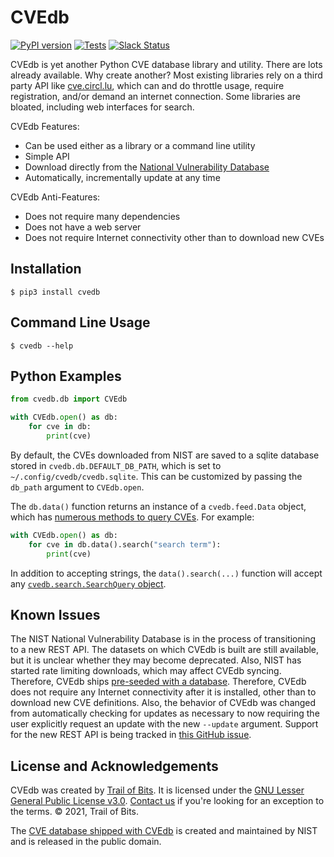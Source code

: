 # CVEdb

[![PyPI version](https://badge.fury.io/py/cvedb.svg)](https://badge.fury.io/py/cvedb)
[![Tests](https://github.com/trailofbits/cvedb/workflows/tests/badge.svg)](https://github.com/trailofbits/cvedb/actions)
[![Slack Status](https://empireslacking.herokuapp.com/badge.svg)](https://empireslacking.herokuapp.com)

CVEdb is yet another Python CVE database library and utility. There are lots already available. Why create another?
Most existing libraries rely on a third party API like [cve.circl.lu](https://cve.circl.lu/), which can and do
throttle usage, require registration, and/or demand an internet connection. Some libraries are bloated, including web
interfaces for search.

CVEdb Features:
* Can be used either as a library or a command line utility
* Simple API
* Download directly from the [National Vulnerability Database](https://nvd.nist.gov/vuln/data-feeds)
* Automatically, incrementally update at any time

CVEdb Anti-Features:
* Does not require many dependencies
* Does not have a web server
* Does not require Internet connectivity other than to download new CVEs

## Installation

```console
$ pip3 install cvedb
```

## Command Line Usage

```console
$ cvedb --help
```

## Python Examples

```python
from cvedb.db import CVEdb

with CVEdb.open() as db:
    for cve in db:
        print(cve)
```

By default, the CVEs downloaded from NIST are saved to a sqlite database stored in `cvedb.db.DEFAULT_DB_PATH`, which is
set to `~/.config/cvedb/cvedb.sqlite`. This can be customized by passing the `db_path` argument to `CVEdb.open`.

The `db.data()` function returns an instance of a `cvedb.feed.Data` object, which has
[numerous methods to query CVEs](https://github.com/trailofbits/cvedb/blob/master/cvedb/feed.py).
For example:
```python
with CVEdb.open() as db:
    for cve in db.data().search("search term"):
        print(cve)
```
In addition to accepting strings, the `data().search(...)` function will accept any
[`cvedb.search.SearchQuery` object](https://github.com/trailofbits/cvedb/blob/master/cvedb/search.py).

## Known Issues

The NIST National Vulnerability Database is in the process of transitioning to a new REST API. The datasets on which
CVEdb is built are still available, but it is unclear whether they may become deprecated. Also, NIST has started rate
limiting downloads, which may affect CVEdb syncing. Therefore, CVEdb ships
[pre-seeded with a database](https://github.com/trailofbits/cvedb/tree/master/cvedb/data). Therefore, CVEdb does not
require any Internet connectivity after it is installed, other than to download new CVE definitions. Also, the behavior
of CVEdb was changed from automatically checking for updates as necessary to now requiring the user explicitly request
an update with the new `--update` argument. Support for the new REST API is being tracked in
[this GitHub issue](https://github.com/trailofbits/cvedb/issues/3).

## License and Acknowledgements

CVEdb was created by [Trail of Bits](https://www.trailofbits.com/).
It is licensed under the [GNU Lesser General Public License v3.0](LICENSE).
[Contact us](mailto:opensource@trailofbits.com) if you're looking for an exception to the terms.
© 2021, Trail of Bits.

The [CVE database shipped with CVEdb](https://github.com/trailofbits/cvedb/tree/master/cvedb/data) is created and
maintained by NIST and is released in the public domain.
